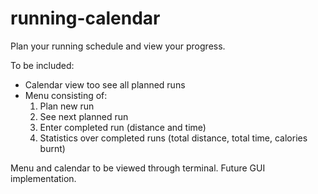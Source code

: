 # running-calendar
Plan your running schedule and view your progress.

To be included:
* Calendar view too see all planned runs
* Menu consisting of:
    1. Plan new run
    2. See next planned run
    3. Enter completed run (distance and time)
    4. Statistics over completed runs (total distance, total time, calories burnt)

Menu and calendar to be viewed through terminal. Future GUI implementation.

